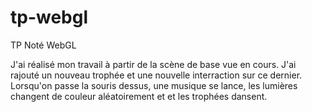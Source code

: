 # tp-webgl

TP Noté WebGL

J'ai réalisé mon travail à partir de la scène de base vue en cours. J'ai rajouté un nouveau trophée et une nouvelle interraction sur ce dernier. 
Lorsqu'on passe la souris dessus, une musique se lance, les lumières changent de couleur aléatoirement et et les trophées dansent. 
